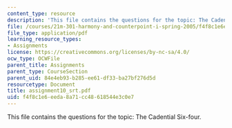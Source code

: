 ```yaml
---
content_type: resource
description: 'This file contains the questions for the topic: The Cadential Six-four.'
file: /courses/21m-301-harmony-and-counterpoint-i-spring-2005/f4f8c1e6eeda8a71cc48618544e3c0e7_assignment10_srt.pdf
file_type: application/pdf
learning_resource_types:
- Assignments
license: https://creativecommons.org/licenses/by-nc-sa/4.0/
ocw_type: OCWFile
parent_title: Assignments
parent_type: CourseSection
parent_uid: 84e4eb93-b285-ee61-df33-ba27bf276d5d
resourcetype: Document
title: assignment10_srt.pdf
uid: f4f8c1e6-eeda-8a71-cc48-618544e3c0e7
---
```

This file contains the questions for the topic: The Cadential Six-four.